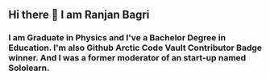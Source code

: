 ## Hi there 👋 I am Ranjan Bagri
<h3>I am Graduate in Physics and I've a Bachelor Degree in Education. I'm also Github Arctic Code Vault Contributor Badge winner. And I was a former moderator of an start-up named Sololearn.</h3>

<!--
**Ranjan-Bagri/ranjan-bagri** is a ✨ _special_ ✨ repository because its `README.md` (this file) appears on your GitHub profile.

Here are some ideas to get you started:

- 🔭 I’m currently working on ...
- 🌱 I’m currently learning ...
- 👯 I’m looking to collaborate on ...
- 🤔 I’m looking for help with ...
- 💬 Ask me about ...
- 📫 How to reach me: ...
- 😄 Pronouns: ...
- ⚡ Fun fact: ...
-->

